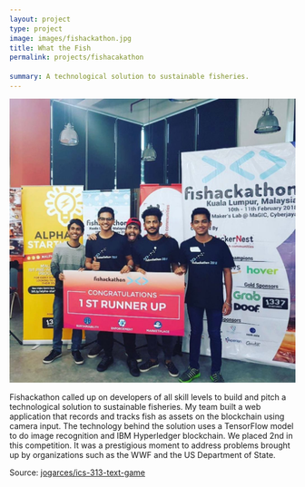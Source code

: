 ```yaml
---
layout: project
type: project
image: images/fishackathon.jpg
title: What the Fish
permalink: projects/fishacakathon

summary: A technological solution to sustainable fisheries.
---
```


<div class="ui small rounded images">
  <img class="ui image" src="../images/competition.jpg">
</div>

Fishackathon called up on developers of all skill levels to build and pitch a technological solution to sustainable fisheries. My team built a web application that records and tracks fish as assets on the blockchain using camera input. The technology behind the solution uses a TensorFlow model to do image recognition and IBM Hyperledger blockchain. We placed 2nd in this competition. It was a prestigious moment to address problems brought up by organizations such as the WWF and the US Department of State. 

Source: <a href="https://github.com/jogarces/ics-313-text-game"><i class="large github icon "></i>jogarces/ics-313-text-game</a>

